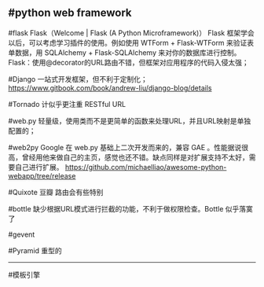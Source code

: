 #python web framework
---
#flask
Flask（Welcome | Flask (A Python Microframework)）
Flask 框架学会以后，可以考虑学习插件的使用。例如使用 WTForm + Flask-WTForm 来验证表单数据，用 SQLAlchemy + Flask-SQLAlchemy 来对你的数据库进行控制。
Flask：使用@decorator的URL路由不错，但框架对应用程序的代码入侵太强；

#Django
一站式开发框架，但不利于定制化；
https://www.gitbook.com/book/andrew-liu/django-blog/details

#Tornado
计似乎更注重 RESTful URL

#web.py
轻量级，使用类而不是更简单的函数来处理URL，并且URL映射是单独配置的；

#web2py
Google 在 web.py 基础上二次开发而来的，兼容 GAE 。性能据说很高，曾经用他来做自己的主页，感觉也还不错。缺点同样是对扩展支持不太好，需要自己进行扩展。
https://github.com/michaelliao/awesome-python-webapp/tree/release

#Quixote
豆瓣
路由会有些特别

#bottle
缺少根据URL模式进行拦截的功能，不利于做权限检查。Bottle 似乎落寞了

#gevent

#Pyramid
重型的 


----
#模板引擎













